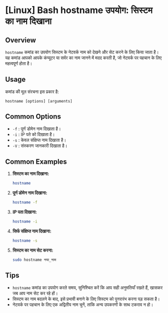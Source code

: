 # [Linux] Bash hostname उपयोग: सिस्टम का नाम दिखाना

## Overview
`hostname` कमांड का उपयोग सिस्टम के नेटवर्क नाम को देखने और सेट करने के लिए किया जाता है। यह कमांड आपको आपके कंप्यूटर या सर्वर का नाम जानने में मदद करती है, जो नेटवर्क पर पहचान के लिए महत्वपूर्ण होता है।

## Usage
कमांड की मूल संरचना इस प्रकार है:

```
hostname [options] [arguments]
```

## Common Options
- `-f` : पूर्ण डोमेन नाम दिखाता है।
- `-i` : IP पते को दिखाता है।
- `-s` : केवल संक्षिप्त नाम दिखाता है।
- `-V` : संस्करण जानकारी दिखाता है।

## Common Examples
1. **सिस्टम का नाम दिखाना:**
   ```bash
   hostname
   ```

2. **पूर्ण डोमेन नाम दिखाना:**
   ```bash
   hostname -f
   ```

3. **IP पता दिखाना:**
   ```bash
   hostname -i
   ```

4. **सिर्फ संक्षिप्त नाम दिखाना:**
   ```bash
   hostname -s
   ```

5. **सिस्टम का नाम सेट करना:**
   ```bash
   sudo hostname नया_नाम
   ```

## Tips
- `hostname` कमांड का उपयोग करते समय, सुनिश्चित करें कि आप सही अनुमतियाँ रखते हैं, खासकर जब आप नाम सेट कर रहे हों।
- सिस्टम का नाम बदलने के बाद, इसे प्रभावी बनाने के लिए सिस्टम को पुनरारंभ करना पड़ सकता है।
- नेटवर्क पर पहचान के लिए एक अद्वितीय नाम चुनें, ताकि अन्य उपकरणों के साथ टकराव न हो।